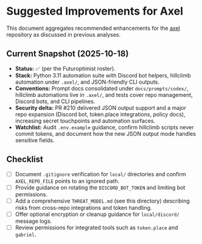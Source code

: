 # Suggested Improvements for Axel

This document aggregates recommended enhancements for the
[axel](https://github.com/futuroptimist/axel) repository as discussed in previous analyses.

## Current Snapshot (2025-10-18)

- **Status:** ✅ (per the Futuroptimist roster).
- **Stack:** Python 3.11 automation suite with Discord bot helpers, hillclimb automation under
  `.axel/`, and JSON-friendly CLI outputs.
- **Conventions:** Prompt docs consolidated under `docs/prompts/codex/`, hillclimb automations live in
  `.axel/`, and tests cover repo management, Discord bots, and CLI pipelines.
- **Security delta:** PR #210 delivered JSON output support and a major repo expansion (Discord bot,
  token.place integrations, policy docs), increasing secret touchpoints and automation surfaces.
- **Watchlist:** Audit `.env.example` guidance, confirm hillclimb scripts never commit tokens, and
  document how the new JSON output mode handles sensitive fields.

## Checklist

- [ ] Document `.gitignore` verification for `local/` directories and confirm `AXEL_REPO_FILE` points
      to an ignored path.
- [ ] Provide guidance on rotating the `DISCORD_BOT_TOKEN` and limiting bot permissions.
- [ ] Add a comprehensive `THREAT_MODEL.md` (see this directory) describing risks from cross-repo
      integrations and token handling.
- [ ] Offer optional encryption or cleanup guidance for `local/discord/` message logs.
- [ ] Review permissions for integrated tools such as `token.place` and `gabriel`.
